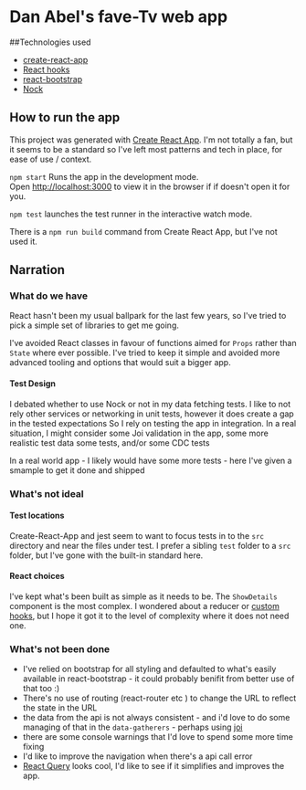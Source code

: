# Dan Abel's **fave-Tv** web app 

##Technologies used
 - [create-react-app](https://github.com/facebook/create-react-app)
 - [React hooks](https://reactjs.org/docs/hooks-intro.html)
 - [react-bootstrap](https://react-bootstrap.github.io/)
 - [Nock](https://github.com/nock/nock)

## How to run the app

This project was generated with [Create React App](https://github.com/facebook/create-react-app).
I'm not totally a fan, but it seems to be a standard so I've left most patterns and tech in place, 
for ease of use / context. 

`npm start` Runs the app in the development mode.\
 Open [http://localhost:3000](http://localhost:3000) to view it in the browser if if doesn't open it for you.

`npm test` launches the test runner in the interactive watch mode.

There is a `npm run build` command from Create React App, but I've not used it.

## Narration 

### What do we have
React hasn't been my usual ballpark for the last few years, so I've tried to pick a simple set of libraries to get me going.  

I've avoided React classes in favour of functions aimed for `Props` rather than `State` where ever possible.
I've tried to keep it simple and avoided more advanced tooling and options that would suit a bigger app.

#### Test Design 

I debated whether to use Nock or not in my data fetching tests. I like to not rely other services
or networking in unit tests, however it does create a gap in the tested expectations
So I rely on testing the app in integration. In a real situation, I might consider some 
Joi validation in the app, some more realistic test data some tests, and/or some CDC tests 

In a real world app - I likely would have some more tests - here I've given a smample to get it
done and shipped

### What's not ideal

#### Test locations

Create-React-App and jest seem to want to focus tests in to the `src` directory and
near the files under test. I prefer a sibling `test` folder to a `src` folder, but I've gone with the
built-in standard here.

#### React choices

I've kept what's been built as simple as it needs to be. 
The `ShowDetails` component is the most complex. I wondered about a reducer or 
[custom hooks](https://www.smashingmagazine.com/2020/07/custom-react-hook-fetch-cache-data/), 
but I hope it got it to the level of complexity where it does not need one. 


### What's not been done
 - I've relied on bootstrap for all styling and defaulted to what's easily available in react-bootstrap - it could probably benifit from better use of that too :) 
 - There's no use of routing (react-router etc ) to change the URL to reflect the state in the URL 
 - the data from the api is not always consistent - and i'd love to do some managing of that in the 
   `data-gatherers` - perhaps using [joi](https://www.npmjs.com/package/joi)
- there are some console warnings that I'd love to spend some more time fixing
- I'd like to improve the navigation when there's a api call error
- [React Query](https://github.com/tannerlinsley/react-query) looks cool, I'd like to see if it simplifies and improves the app. 
